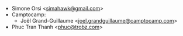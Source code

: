 - Simone Orsi \<simahawk@gmail.com\>
- Camptocamp:
  - Joël Grand-Guillaume \<joel.grandguillaume@camptocamp.com\>
- Phuc Tran Thanh \<phuc@trobz.com\>
